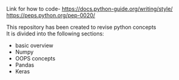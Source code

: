 Link for how to code- 
https://docs.python-guide.org/writing/style/ 
https://peps.python.org/pep-0020/

This repository has been created to revise python concepts<br>
It is divided into the following sections:
- basic overview
- Numpy
- OOPS concepts
- Pandas
- Keras